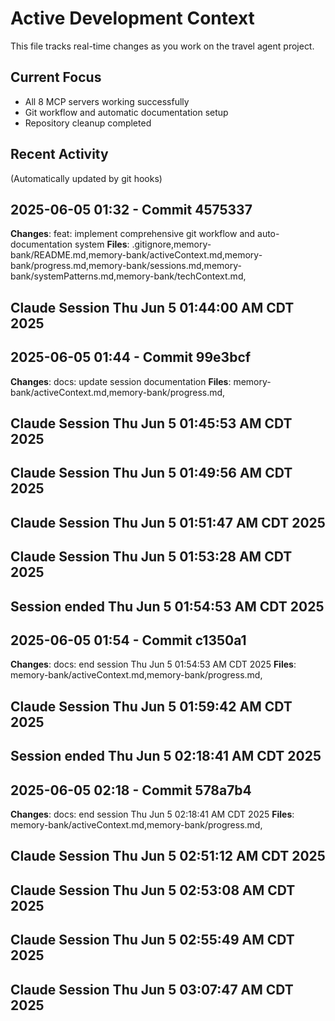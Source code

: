 # Active Development Context

This file tracks real-time changes as you work on the travel agent project.

## Current Focus
- All 8 MCP servers working successfully
- Git workflow and automatic documentation setup
- Repository cleanup completed

## Recent Activity
(Automatically updated by git hooks)
## 2025-06-05 01:32 - Commit 4575337
**Changes**: feat: implement comprehensive git workflow and auto-documentation system
**Files**: .gitignore,memory-bank/README.md,memory-bank/activeContext.md,memory-bank/progress.md,memory-bank/sessions.md,memory-bank/systemPatterns.md,memory-bank/techContext.md,

## Claude Session Thu Jun  5 01:44:00 AM CDT 2025
## 2025-06-05 01:44 - Commit 99e3bcf
**Changes**: docs: update session documentation
**Files**: memory-bank/activeContext.md,memory-bank/progress.md,

## Claude Session Thu Jun  5 01:45:53 AM CDT 2025
## Claude Session Thu Jun  5 01:49:56 AM CDT 2025
## Claude Session Thu Jun  5 01:51:47 AM CDT 2025
## Claude Session Thu Jun  5 01:53:28 AM CDT 2025
## Session ended Thu Jun  5 01:54:53 AM CDT 2025
## 2025-06-05 01:54 - Commit c1350a1
**Changes**: docs: end session Thu Jun  5 01:54:53 AM CDT 2025
**Files**: memory-bank/activeContext.md,memory-bank/progress.md,

## Claude Session Thu Jun  5 01:59:42 AM CDT 2025
## Session ended Thu Jun  5 02:18:41 AM CDT 2025
## 2025-06-05 02:18 - Commit 578a7b4
**Changes**: docs: end session Thu Jun  5 02:18:41 AM CDT 2025
**Files**: memory-bank/activeContext.md,memory-bank/progress.md,

## Claude Session Thu Jun  5 02:51:12 AM CDT 2025
## Claude Session Thu Jun  5 02:53:08 AM CDT 2025
## Claude Session Thu Jun  5 02:55:49 AM CDT 2025
## Claude Session Thu Jun  5 03:07:47 AM CDT 2025
